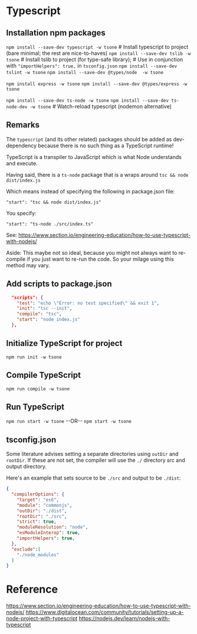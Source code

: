 # Typescript

## Installation npm packages

`npm install --save-dev typescript -w tsone`        # Install typescript to project (bare minimal; the rest are nice-to-haves)
`npm install --save-dev tslib -w tsone`             # Install tslib to project (for type-safe library); 
                                                    # Use in conjunction with `"importHelpers": true,` in `tsconfig.json`
`npm install --save-dev tslint -w tsone`
`npm install --save-dev @types/node  -w tsone`

`npm install express -w tsone`
`npm install --save-dev @types/express -w tsone`

`npm install --save-dev ts-node -w tsone`
`npm install --save-dev ts-node-dev -w tsone`       # Watch-reload typescript (nodemon alternative)

## Remarks

The `typescript` (and its other related) packages should be added as dev-dependency 
because there is no such thing as a TypeScript runtime!

TypeScript is a transpiler to JavaScript which is what Node understands and execute.

Having said, there is a `ts-node` package that is a wraps around `tsc && node dist/index.js`

Which means instead of specifying the following in package.json file:

`"start": "tsc && node dist/index.js"`

You specify:

`"start": "ts-node ./src/index.ts"`

See: https://www.section.io/engineering-education/how-to-use-typescript-with-nodejs/

Aside: 
    This maybe not so ideal, because you might not always want to re-compile 
    if you just want to re-run the code. So your milage using this method may vary.

## Add scripts to package.json

```json:package.json
  "scripts": {
    "test": "echo \"Error: no test specified\" && exit 1",
    "init": "tsc --init",
    "compile": "tsc",
    "start": "node index.js"
  },
```

## Initialize TypeScript for project

`npm run init -w tsone`

## Compile TypeScript

`npm run compile -w tsone`

## Run TypeScript

`npm run start -w tsone`
--OR--
`npm start -w tsone`

## tsconfig.json

Some literature advises setting a separate directories using `outDir` and `rootDir`.
If these are not set, the compiler will use the `./` directory src and output directory.

Here's an example that sets source to be `./src` and output to be `./dist`:

```json:tsconfig.json
{
  "compilerOptions": {                        
    "target": "es6",                               
    "module": "commonjs",                           
    "outDir": "./dist",                             
    "rootDir": "./src",                             
    "strict": true,
    "moduleResolution": "node",
    "esModuleInterop": true,
    "importHelpers": true,
  },
  "exclude":[
    "./node_modules"
  ]
}
```

# Reference

https://www.section.io/engineering-education/how-to-use-typescript-with-nodejs/
https://www.digitalocean.com/community/tutorials/setting-up-a-node-project-with-typescript
https://nodejs.dev/learn/nodejs-with-typescript
